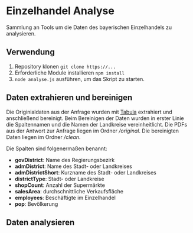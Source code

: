 # Einzelhandel Analyse
Sammlung an Tools um die Daten des bayerischen Einzelhandels zu analysieren.

## Verwendung
1. Repository klonen `git clone https://...`
2. Erforderliche Module installieren `npm install`
3. `node analyse.js` ausführen, um das Skript zu starten.

## Daten extrahieren und bereinigen
Die Originialdaten aus der Anfrage wurden mit [Tabula](http://tabula.technology/) extrahiert und anschließend bereinigt. Beim Bereinigen der Daten wurden in erster Linie die Spaltennamen und die Namen der Landkreise vereinheitlicht. Die PDFs aus der Antwort zur Anfrage liegen im Ordner */original*. Die bereinigten Daten liegen im Ordner */clean*.

Die Spalten sind folgenermaßen benannt:
- **govDistrict**: Name des Regierungsbezirk
- **admDistrict**: Name des Stadt- oder Landkreises
- **admDistrictShort**: Kurzname des Stadt- oder Landkreises
- **districtType**: Stadt- oder Landkreise
- **shopCount**: Anzahl der Supermärkte
- **salesArea**: durchschnittliche Verkaufsfläche
- **employees**: Beschäftigte im Einzelhandel
- **pop**: Bevölkerung

## Daten analysieren


